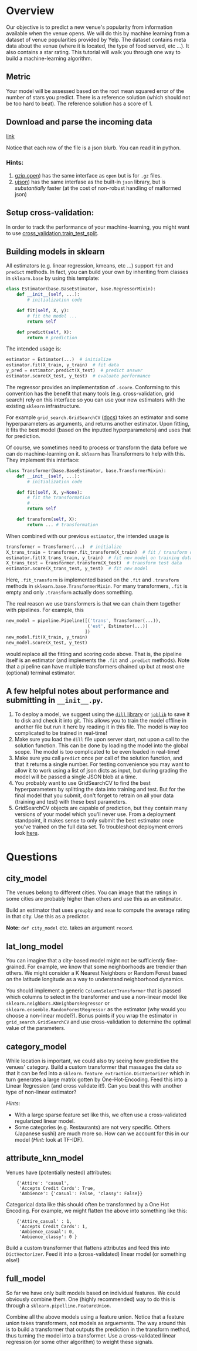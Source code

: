 # Overview

Our objective is to predict a new venue's popularity from information available
when the venue opens.  We will do this by machine learning from a dataset of
venue popularities provided by Yelp.  The dataset contains meta data about the
venue (where it is located, the type of food served, etc ...).  It also
contains a star rating.  This tutorial will walk you through one way to build a
machine-learning algorithm.

## Metric

Your model will be assessed based on the root mean squared error of the number
of stars you predict.  There is a reference solution (which should not be too
hard to beat).  The reference solution has a score of 1.

## Download and parse the incoming data

[link](http://thedataincubator.s3.amazonaws.com/coursedata/mldata/yelp_train_academic_dataset_business.json.gz)

Notice that each row of the file is a json blurb.  You can read it in python.

### Hints:
1. [gzip.open](https://docs.python.org/2/library/gzip.html)) has the same
   interface as `open` but is for `.gz` files.
2. [ujson](http://docs.micropython.org/en/latest/library/ujson.html)) has the
   same interfase as the built-in `json` library, but is *substantially* faster
   (at the cost of non-robust handling of malformed json)

## Setup cross-validation:
In order to track the performance of your machine-learning, you might want to
use
[cross_validation.train_test_split](http://scikit-learn.org/stable/modules/generated/sklearn.cross_validation.train_test_split.html).

## Building models in sklearn

All estimators (e.g. linear regression, kmeans, etc ...) support `fit` and
`predict` methods.  In fact, you can build your own by inheriting from classes
in `sklearn.base` by using this template:

``` python
class Estimator(base.BaseEstimator, base.RegressorMixin):
    def __init__(self, ...):
        # initialization code

    def fit(self, X, y):
        # fit the model ...
        return self

    def predict(self, X):
        return # prediction
```

The intended usage is:

``` python
estimator = Estimator(...)  # initialize
estimator.fit(X_train, y_train)  # fit data
y_pred = estimator.predict(X_test)  # predict answer
estimator.score(X_test, y_test)  # evaluate performance
```

The regressor provides an implementation of `.score`.  Conforming to this
convention has the benefit that many tools (e.g. cross-validation, grid search)
rely on this interface so you can use your new estimators with the existing
`sklearn` infrastructure.

For example `grid_search.GridSearchCV`
([docs](http://scikit-learn.org/stable/modules/generated/sklearn.grid_search.GridSearchCV.html))
takes an estimator and some hyperparameters as arguments, and returns another
estimator.  Upon fitting, it fits the best model (based on the inputted
hyperparameters) and uses that for prediction.

Of course, we sometimes need to process or transform the data before we can do
machine-learning on it.  `sklearn` has Transformers to help with this.  They
implement this interface:

``` python
class Transformer(base.BaseEstimator, base.TransformerMixin):
    def __init__(self, ...):
        # initialization code

    def fit(self, X, y=None):
        # fit the transformation
        # ...
        return self

    def transform(self, X):
        return ... # transformation
```

When combined with our previous `estimator`, the intended usage is

``` python
transformer = Transformer(...)  # initialize
X_trans_train = transformer.fit_transform(X_train)  # fit / transform data
estimator.fit(X_trans_train, y_train)  # fit new model on training data
X_trans_test = transformer.transform(X_test)  # transform test data
estimator.score(X_trans_test, y_test)  # fit new model
```

Here, `.fit_transform` is implemented based on the `.fit` and `.transform`
methods in `sklearn.base.TransformerMixin`.  For many transformers, `.fit` is
empty and only `.transform` actually does something.

The real reason we use transformers is that we can chain them together with
pipelines.  For example, this

``` python
new_model = pipeline.Pipeline([('trans', Transformer(...)),
                               ('est', Estimator(...))
                              ])
new_model.fit(X_train, y_train)
new_model.score(X_test, y_test)
```

would replace all the fitting and scoring code above.  That is, the pipeline
itself is an estimator (and implements the `.fit` and `.predict` methods).
Note that a pipeline can have multiple transformers chained up but at most one
(optional) terminal estimator.


## A few helpful notes about performance and submitting in `__init__.py`.

1. To deploy a model, we suggest using the
   [`dill` library](https://pypi.python.org/pypi/dill) or
   [`joblib`](http://scikit-learn.org/stable/modules/model_persistence.html) to
   save it to disk and check it into git.  This allows you to train the model
   offline in another file but run it here by reading it in this file.  The
   model is way too complicated to be trained in real-time!
2. Make sure you load the `dill` file upon server start, not upon a call to
   the solution function.  This can be done by loading the model into the
   global scope. The model is too complicated to be even loaded in real-time!
3. Make sure you call `predict` once per call of the solution function, and that
   it returns a single number. For testing convenience you may want to allow it
   to work using a list of json dicts as input, but during grading the model
   will be passed a single JSON blob at a time.
4. You probably want to use GridSearchCV to find the best hyperparameters by
   splitting the data into training and test.  But for the final model that you
   submit, don't forget to retrain on all your data (training and test) with
   these best parameters.
5. GridSearchCV objects are capable of prediction, but they contain many
   versions of your model which you'll never use. From a deployment standpoint,
   it makes sense to only submit the best estimator once you've trained on the
   full data set. To troubleshoot deployment errors look
   [here](https://sites.google.com/a/thedataincubator.com/the-data-incubator-wiki/course-information-and-logistics/course/common-miniproject-errors). 

# Questions

## city_model
The venues belong to different cities.  You can image that the ratings in some
cities are probably higher than others and use this as an estimator.

Build an estimator that uses `groupby` and `mean` to compute the
average rating in that city.  Use this as a predictor.

**Note:** `def city_model` etc. takes an argument `record`.

## lat_long_model
You can imagine that a city-based model might not be sufficiently fine-grained.
For example, we know that some neighborhoods are trendier than others.  We
might consider a K Nearest Neighbors or Random Forest based on the latitude
longitude as a way to understand neighborhood dynamics.

You should implement a generic `ColumnSelectTransformer` that is passed which
columns to select in the transformer and use a non-linear model like
`sklearn.neighbors.KNeighborsRegressor` or
`sklearn.ensemble.RandomForestRegressor` as the estimator (why would you choose
a non-linear model?).  Bonus points if you wrap the estimator in
`grid_search.GridSearchCV` and use cross-validation to determine the optimal
value of the parameters.

## category_model
While location is important, we could also try seeing how predictive the
venues' category. Build a custom transformer that massages the data so that it
can be fed into a `sklearn.feature_extraction.DictVetorizer` which in turn
generates a large matrix gotten by One-Hot-Encoding.  Feed this into a Linear
Regression (and cross validate it!).  Can you beat this with another type of
non-linear estimator?

*Hints*:
  - With a large sparse feature set like this, we often use a cross-validated
    regularized linear model.
  - Some categories (e.g. Restaurants) are not very specific.  Others (Japanese
    sushi) are much more so.  How can we account for this in our model (*Hint:*
    look at TF-IDF).

## attribute_knn_model
Venues have (potentially nested) attributes:
```
    {'Attire': 'casual',
     'Accepts Credit Cards': True,
     'Ambience': {'casual': False, 'classy': False}}
```

Categorical data like this should often be transformed by a One Hot Encoding.
For example, we might flatten the above into something like this:

```
    {'Attire_casual' : 1,
     'Accepts Credit Cards': 1,
     'Ambience_casual': 0,
     'Ambience_classy': 0 }
```

Build a custom transformer that flattens attributes and feed this into
`DictVectorizer`.  Feed it into a (cross-validated) linear model (or something
else!)


## full_model
So far we have only built models based on individual features.  We could
obviously combine them.  One (highly recommended) way to do this is through a
`sklearn.pipelline.FeatureUnion`.

Combine all the above models using a feature union.  Notice that a feature
union takes transformers, not models as arguements.  The way around this is to
build a transformer that outputs the prediction in the transform method, thus
turning the model into a transformer.  Use a cross-validated linear regression
(or some other algorithm) to weight these signals.
